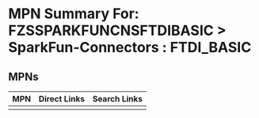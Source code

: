 



# MPN Summary For: FZSSPARKFUNCNSFTDIBASIC > SparkFun-Connectors : FTDI_BASIC

## MPNs
  

|MPN|Direct Links|Search Links|
| :--- | :--- | :--- |
||||
